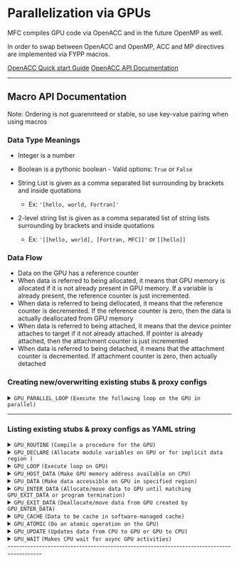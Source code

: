 # Parallelization via GPUs

MFC compiles GPU code via OpenACC and in the future OpenMP as well.

In order to swap between OpenACC and OpenMP, ACC and MP directives are implemented via FYPP macros.

[OpenACC Quick start Guide](https://openacc-best-practices-guide.readthedocs.io/en/latest/01-Introduction.html)
[OpenACC API Documentation](https://www.openacc.org/sites/default/files/inline-files/API%20Guide%202.7.pdf)

------------------------------------------------------------------------------------------

## Macro API Documentation

Note: Ordering is not guarennteed or stable, so use key-value pairing when using macros

### Data Type Meanings

- Integer is a number

- Boolean is a pythonic boolean - Valid options: `True` or `False`

- String List is given as a comma separated list surrounding by brackets and inside quotations
  - Ex: `'[hello, world, Fortran]'`

- 2-level string list is given as a comma separated list of string lists surrounding by brackets and inside quotations
  - Ex: `'[[hello, world], [Fortran, MFC]]'` or `[[hello]]`

### Data Flow

- Data on the GPU has a reference counter
- When data is referred to being allocated, it means that GPU memory is allocated if it is not already present in GPU memory. If a variable is already present, the reference counter is just incremented.
- When data is referred to being dellocated, it means that the reference counter is decremented. If the reference counter is zero, then the data is actually deallocated from GPU memory
- When data is referred to being attached, it means that the device pointer attaches to target if it not already attached. If pointer is already attached, then the attachment counter is just incremented
- When data is referred to being detached, it means that the attachment counter is decremented. If attachment counter is zero, then actually detached

### Creating new/overwriting existing stubs & proxy configs

<details>
 <summary><code>GPU_PARALLEL_LOOP</code> <code>(Execute the following loop on the GPU in parallel)</code></summary>

#### Macro Invocation

Uses FYPP eval directive using `$:`
> `$:GPU_PARALLEL_LOOP(...)`

#### Parameters

> | name             | data type           | Default Value     | description                                                                               |
> |------------------|---------------------|-------------------|-------------------------------------------------------------------------------------------|
> | `collapse`       | integer             | None              | Number of loops to combine into 1 loop                                                    |
> | `parallelism`    | string list         | '\[gang,vector\]' | Parallelism granularity to use for this loop                                              |
> | `default`        | string              | 'present'         | Implicit assumptions compiler should make                                                 |
> | `private`        | string list         | None              | Variables that are private to each iteration/thread                                       |
> | `firstprivate`   | string list         | None              | Initialized variables that are private to each iteration/thread                           |
> | `reduction`      | 2-level string list | None              | Variables unique to each iteration and reduced at the end                                 |
> | `reductionOp`    | string list         | None              | Operator that each list of reduction will reduce with                                     |
> | `copy`           | string list         | None              | Allocates and copies data to GPU on entrance, then deallocated and copies to CPU on exit  |
> | `copyin`         | string list         | None              | Allocates and copies data to GPU on entrance and then deallocated on exit                 |
> | `copyinReadOnly` | string list         | None              | Allocates and copies readonly data to GPU and then deallocated on exit                    |
> | `copyout`        | string list         | None              | Allocates data on GPU on entrance and then deallocates and copies to CPU on exit          |
> | `create`         | string list         | None              | Allocates data on GPU on entrance and then deallocates on exit                            |
> | `no_create`      | string list         | None              | Use data in CPU memory unless data is already in GPU memory                               |
> | `present`        | string list         | None              | Data that must be present in GPU memory. Increment counter on entrance, decrement on exit |
> | `deviceptr`      | string list         | None              | Pointer variables that are already allocated on GPU memory                                |
> | `attach`         | string list         | None              | Attaches device pointer to device targets on entrance, then detach on exit                |
> | `extraAccArgs`   | string              | None              | String of any extra arguments added to the OpenACC directive                              |

#### Parameter Restrictions

| name        | Restricted range                                  |
|-------------|---------------------------------------------------|
| collapse    | Must be greater than 1                            |
| parallelism | Valid elements: 'gang', 'worker', 'vector', 'seq' |
| default     | 'present' or 'none'                               |

#### Additional information

- default present means that the any non-scalar data in assumed to be present on the GPU
- default none means that the compiler should not implicitly determine the data attributes for any variable
- reduction and reductionOp must match in length
- With `reduction='[[sum1, sum2], [largest]]'` and `reductionOp='[+, max]'`, `sum1` and `sum2` will be the sum of sum1/sum2 in each loop iteration, and `largest` will the maximum value of `largest` all the loop iterations
- A reduction implies a copy, so it does not need to be added for both

#### Example

> ```python
>  $:GPU_PARALLEL_LOOP(collapse=3, private='[tmp, r]', reduction='[[vol, avg], [max_val]]', reductionOp='[+, MAX]')
>  $:GPU_PARALLEL_LOOP(collapse=2, private='[sum_holder]', copyin='[starting_sum]', copyout='[eigenval,C]')
> ```

</details>

------------------------------------------------------------------------------------------

### Listing existing stubs & proxy configs as YAML string

<details>
 <summary><code>GPU_ROUTINE</code> <code>(Compile a procedure for the GPU)</code></summary>

#### Macro Invocation

Uses FYPP eval directive using `$:`
> `$:GPU_ROUTINE(...)`


#### Parameters

| name            | data type   | Default Value | description                                                  |
|-----------------|-------------|---------------|--------------------------------------------------------------|
| `function_name` | string      | None          | Name of subroutine/function                                  |
| `parallelism`   | string list | None          | Parallelism granularity to use for this routine              |
| `nohost`        | boolean     | False         | Do not compile procedure code for CPU                        |
| `cray_inline`   | boolean     | False         | Inline procedure on cray compiler                            |
| `extraAccArgs`  | string      | None          | String of any extra arguments added to the OpenACC directive |

#### Parameter Restrictions

| name        | Restricted range                                  |
|-------------|---------------------------------------------------|
| parallelism | Valid elements: 'gang', 'worker', 'vector', 'seq' |

#### Additional information

- Function name only needs to be given when cray_inline is True
- Future capability is to parse function header for function name
- Routine parallelism is most commonly `'[seq]'`

#### Example

> ```python
>  $:GPU_ROUTINE(parallelism='[seq]')
>  $:GPU_ROUTINE(function_name='s_matmult', parallelism='[seq]', cray_inline=True)
> ```

</details>

<details>
 <summary><code>GPU_DECLARE</code> <code>(Allocate module variables on GPU or for implicit data region )</code></summary>

#### Macro Invocation

Uses FYPP eval directive using `$:`
> `$:GPU_DECLARE(...)`

#### Parameters

| name             | data type   | Default Value | description                                                                                  |
|------------------|-------------|---------------|----------------------------------------------------------------------------------------------|
| `copy`           | string list | None          | Allocates and copies data to GPU on entrance, then deallocated and copies to CPU on exit |
| `copyin`         | string list | None          | Allocates and copies data to GPU on entrance and then deallocated on exit              |
| `copyinReadOnly` | string list | None          | Allocates and copies a readonly variable to GPU and then deallocated on exit                 |
| `copyout`        | string list | None          | Allocates data on GPU on entrance and then deallocates and copies to CPU on exit       |
| `create`         | string list | None          | Allocates data on GPU on entrance and then deallocates on exit                         |
| `present`        | string list | None          | Data that must be present in GPU memory. Increment counter on entrance, decrement on exit    |
| `deviceptr`      | string list | None          | Pointer variables that are already allocated on GPU memory                                   |
| `link`           | string list | None          | Declare global link, and only allocate when variable used in data clause.                    |
| `extraAccArgs`   | string      | None          | String of any extra arguments added to the OpenACC directive                                 |

#### Additional information

- An implicit data region is created at the start of each procedure
and ends after the last executable statement in that procedure.
- Use only create, copyin, device_resident or link clauses for module variables
- GPU_DECLARE exit is the end of the implicit data region
- Link is useful for large global static data objects

#### Example

> ```python
>  $:GPU_DECLARE(create='[x_cb,y_cb,z_cb,x_cc,y_cc,z_cc,dx,dy,dz,dt,m,n,p]')
>  $:GPU_DECLARE(create='[x_cb,y_cb,z_cb]', copyin='[x_cc,y_cc,z_cc]', link='[dx,dy,dz,dt,m,n,p]')
> ```

</details>

<details>
  <summary><code>GPU_LOOP</code> <code>(Execute loop on GPU)</code></summary>

#### Macro Invocation

Uses FYPP eval directive using `$:`
> `$:GPU_LOOP(...)`

#### Parameters

| name              | data type           | Default Value | description                                                                                      |
|-------------------|---------------------|---------------|--------------------------------------------------------------------------------------------------|
| `collapse`        | integer             | None          | Number of loops to combine into 1 loop                                                           |
| `parallelism`     | string list         | None          | Parallelism granularity to use for this loop                                                     |
| `data_dependency` | string              | None          | 'independent'-> assert loop iterations are independent, 'auto->let compiler analyze dependencies |
| `private`         | string list         | None          | Variables that are private to each iteration/thread                                              |
| `reduction`       | 2-level string list | None          | Variables unique to each iteration and reduced at the end                                        |
| `reductionOp`     | string list         | None          | Operator that each list of reduction will reduce with                                            |
| `extraAccArgs`    | string              | None          | String of any extra arguments added to the OpenACC directive                                     |

#### Parameter Restrictions

| name            | Restricted range                                  |
|-----------------|---------------------------------------------------|
| collapse        | Must be greater than 1                            |
| parallelism     | Valid elements: 'gang', 'worker', 'vector', 'seq' |
| data_dependency | 'auto' or 'independent'                           |

#### Additional information

- Loop parallelism is most commonly `'[seq]'`
- reduction and reductionOp must match in length
- With `reduction='[[sum1, sum2], [largest]]'` and `reductionOp='[+, max]'`, `sum1` and `sum2` will be the sum of sum1/sum2 in each loop iteration, and `largest` will the maximum value of `largest` all the loop iterations

#### Example

> ```python
>  $:GPU_PARALLEL_LOOP(parallelism='[seq]')
>  $:GPU_PARALLEL_LOOP(collapse=3, parallelism='[seq]',private='[tmp, r]')
> ```

</details>

<details>
 <summary><code>GPU_HOST_DATA</code> <code>(Make GPU memory address available on CPU)</code></summary>

#### Macro Invocation

Uses FYPP call directive using `#:call`
> ```C
>
> #:call GPU_HOST_DATA(...)
>    {code}
> #:endcall GPU_HOST_DATA 
>```
> 

#### Parameters

| name           | data type   | Default Value | description                                                      |
|----------------|-------------|---------------|------------------------------------------------------------------|
| `code`         | code        | Required      | Region of code where GPU memory addresses is accessible          |
| `use_device`   | string list | None          | Use GPU memory address of variable instead of CPU memory address |
| `extraAccArgs` | string      | None          | String of any extra arguments added to the OpenACC directive     |

#### Parameter Restrictions

| name | Restricted range                                 |
|------|--------------------------------------------------|
| code | Do not assign it manually with key-value pairing |

#### Additional information

#### Example

> ```C
>  #:call GPU_HOST_DATA(use_device='[addr1, addr2]')
>       {code}
>       ...
>  #:endcall GPU_HOST_DATA
>  #:call GPU_HOST_DATA(use_device='[display_arr]')
>       {code}
>       ...
>   #:endcall
> ```

</details>

<details>
 <summary><code>GPU_DATA</code> <code>(Make data accessible on GPU in specified region)</code></summary>

#### Macro Invocation

Uses FYPP call directive using `#:call`
> ```C
>
> #:call GPU_DATA(...)
>    {code}
> #:endcall GPU_DATA 
>```
> 

#### Parameters

| name             | data type   | Default Value | description                                                                                  |
|------------------|-------------|---------------|----------------------------------------------------------------------------------------------|
| `code`           | code        | Required      | Region of code where defined data is accessible                                              |
| `copy`           | string list | None          | Allocates and copies variable to GPU on entrance, then deallocated and copies to CPU on exit |
| `copyin`         | string list | None          | Allocates and copies data to GPU on entrance and then deallocated on exit              |
| `copyinReadOnly` | string list | None          | Allocates and copies a readonly variable to GPU and then deallocated on exit                 |
| `copyout`        | string list | None          | Allocates data on GPU on entrance and then deallocates and copies to CPU on exit       |
| `create`         | string list | None          | Allocates data on GPU on entrance and then deallocates on exit                         |
| `no_create`      | string list | None          | Use data in CPU memory unless data is already in GPU memory                                  |
| `present`        | string list | None          | Data that must be present in GPU memory. Increment counter on entrance, decrement on exit    |
| `deviceptr`      | string list | None          | Pointer variables that are already allocated on GPU memory                                   |
| `attach`         | string list | None          | Attaches device pointer to device targets on entrance, then detach on exit                   |
| `default`        | string      | None          | Implicit assumptions compiler should make                                                    |
| `extraAccArgs`   | string      | None          | String of any extra arguments added to the OpenACC directive                                 |

#### Parameter Restrictions

| name            | Restricted range                                  |
|-----------------|---------------------------------------------------|
| code        | Do not assign it manually with key-value pairing                            |

#### Additional information

#### Example

> ```C
>  #:call GPU_DATA(copy='[pixel_arr]', copyin='[starting_pixels, initial_index]',attach='[p_real, p_cmplx, p_fltr_cmplx]')
>       {code}
>       ...
>  #:endcall GPU_DATA
>  #:call GPU_DATA(create='[pixel_arr]', copyin='[initial_index]')
>       {code}
>       ...
>   #:endcall
> ```

</details>

<details>
 <summary><code>GPU_ENTER_DATA</code> <code>(Allocate/move data to GPU until matching GPU_EXIT_DATA or program termination)</code></summary>

#### Macro Invocation

Uses FYPP eval directive using `$:`
> `$:GPU_ENTER_DATA(...)`

#### Parameters

| name             | data type   | Default Value | description                                                  |
|------------------|-------------|---------------|--------------------------------------------------------------|
| `copyin`         | string list | None          | Allocates and copies data to GPU on entrance           |
| `copyinReadOnly` | string list | None          | Allocates and copies a readonly variable to GPU on entrance  |
| `create`         | string list | None          | Allocates data on GPU on entrance                      |
| `attach`         | string list | None          | Attaches device pointer to device targets on entrance        |
| `extraAccArgs`   | string      | None          | String of any extra arguments added to the OpenACC directive |

#### Additional information

#### Example

> ```python
>  $:GPU_ENTER_DATA(copyin='[pixels_arr]', copyinReadOnly='[starting_pixels, initial_index]')
>  $:GPU_ENTER_DATA(create='[bc_buffers(1:num_dims, -1:1)]', copyin='[initial_index]')
> ```

</details>

<details>
 <summary><code>GPU_EXIT_DATA</code> <code>(Deallocate/move data from GPU created by GPU_ENTER_DATA)</code></summary>

#### Macro Invocation

Uses FYPP eval directive using `$:`
> `$:GPU_EXIT_DATA(...)`

#### Parameters

| name             | data type   | Default Value | description                                                  |
|------------------|-------------|---------------|--------------------------------------------------------------|
| `copyout`         | string list | None          | Deallocates and copies data from GPU to CPU on exit           |
| `delete`         | string list | None          | Deallocates data on GPU on exit                      |
| `detach`         | string list | None          | Detach device pointer from device targets on exit        |
| `extraAccArgs`   | string      | None          | String of any extra arguments added to the OpenACC directive |

#### Additional information

#### Example

> ```python
>  $:GPU_EXIT_DATA(copyout='[pixels_arr]', delete='[starting_pixels, initial_index]')
>  $:GPU_EXIT_DATA(delete='[bc_buffers(1:num_dims, -1:1)]', copyout='[initial_index]')
> ```

</details>

<details>
 <summary><code>GPU_CACHE</code> <code>(Data to be cache in software-managed cache)</code></summary>

#### Macro Invocation

Uses FYPP eval directive using `$:`
> `$:GPU_CACHE(...)`

#### Parameters

| name             | data type   | Default Value | description                                                  |
|------------------|-------------|---------------|--------------------------------------------------------------|
| `cache`         | string list | Required          | Data that should to stored in cache           |
| `extraAccArgs`   | string      | None          | String of any extra arguments added to the OpenACC directive |

#### Additional information

#### Example

> ```python
>  $:GPU_CACHE(cache='[pixels_arr]')
> ```

</details>

<details>
 <summary><code>GPU_ATOMIC</code> <code>(Do an atomic operation on the GPU)</code></summary>

#### Macro Invocation

Uses FYPP eval directive using `$:`
> `$:GPU_ATOMIC(...)`

#### Parameters

| name           | data type | Default Value | description                                                  |
|----------------|-----------|---------------|--------------------------------------------------------------|
| `atomic`       | string    | Required      | Which atomic operation is performed                          |
| `extraAccArgs` | string    | None          | String of any extra arguments added to the OpenACC directive |

#### Parameter Restrictions

| name            | Restricted range                                  |
|-----------------|---------------------------------------------------|
| atomic        | 'read', 'write', 'update', or 'capture'                            |

#### Additional information

- read atomic is reading in a value
    - Ex: `v=x`
- write atomic is writing a value to a variable
    - Ex:`x=square(tmp)`
- update atomic is updating a variable in-place
    - Ex:`x= x .and. 1`
- Capture is a pair of read/write/update operations with one dependent on the other
    - Ex: ```
        `x=x .and. 1`
        `v=x`
    ```
    

#### Example

> ```python
>  $:GPU_ATOMIC(atomic='update')
>  x = square(x)
>  $:GPU_ATOMIC(atomic='capture')
>  x = square(x)
>  v = x
> ```

</details>

<details>
 <summary><code>GPU_UPDATE</code> <code>(Updates data from CPU to GPU or GPU to CPU)</code></summary>

#### Macro Invocation

Uses FYPP eval directive using `$:`
> `$:GPU_UPDATE(...)`

#### Parameters

| name           | data type | Default Value | description                                                  |
|----------------|-----------|---------------|--------------------------------------------------------------|
| `host`       | string list   | None      | Updates data from GPU to CPU                         |
| `device`       | string list   | None      | Updates data from CPU to GPU     |
| `extraAccArgs` | string    | None          | String of any extra arguments added to the OpenACC directive |

#### Additional information

#### Example

> ```python
>  $:GPU_UPDATE(host='[arr1, arr2]')
>  $:GPU_UPDATE(host='[updated_gpu_val]', device='[updated_cpu_val]')
> ```

</details>

<details>
 <summary><code>GPU_WAIT</code> <code>(Makes CPU wait for async GPU activities)</code></summary>

#### Macro Invocation

Uses FYPP eval directive using `$:`
> `$:GPU_WAIT(...)`

#### Parameters

| name           | data type | Default Value | description                                                  |
|----------------|-----------|---------------|--------------------------------------------------------------|
| `extraAccArgs` | string    | None          | String of any extra arguments added to the OpenACC directive |

#### Additional information

#### Example

> ```python
>  $:GPU_WAIT()
> ```

</details>
------------------------------------------------------------------------------------------
